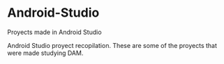 # Android-Studio
Proyects made in Android Studio

Android Studio proyect recopilation. These are some of the proyects that were made studying DAM.
